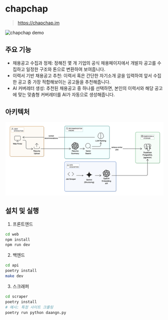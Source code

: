 # chapchap
> https://chapchap.im

![chapchap demo](doc/chapchap.gif)


## 주요 기능
 - 채용공고 수집과 정제: 정해진 몇 개 기업의 공식 채용페이지에서 개발자 공고를 수집하고 일정한 구조와 톤으로 변환하여 보여줍니다.
 - 이력서 기반 채용공고 추천: 이력서 혹은 간단한 자기소개 글을 입력하여 앞서 수집한 공고 중 가장 적합해보이는 공고들을 추천해줍니다.
 - AI 커버레터 생성: 추천된 채용공고 중 하나를 선택하면, 본인의 이력서와 해당 공고에 맞는 맞춤형 커버레터를 AI가 자동으로 생성해줍니다.

## 아키텍처

![chapchap diagram](doc/diagram.png)

## 설치 및 실행

1. 프론트엔드

```bash
cd web
npm install
npm run dev
```

2. 백엔드
```bash
cd api
poetry install
make dev
```

3. 스크래퍼
```bash
cd scraper
poetry install
# 예시: 특정 사이트 크롤링
poetry run python daangn.py
```
